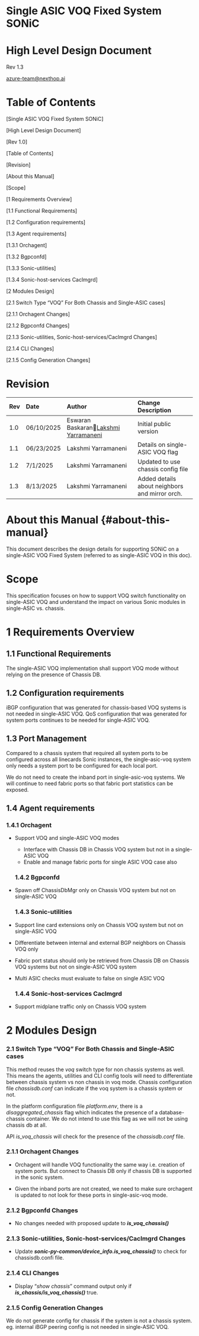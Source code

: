 # **Single ASIC VOQ Fixed System SONiC**

# **High Level Design Document**

Rev 1.3

[azure-team@nexthop.ai](mailto:azure-team@nexthop.ai)

# **Table of Contents**

\[Single ASIC VOQ Fixed System SONiC\]

\[High Level Design Document\]

[Rev 1.0]

[Table of Contents]

[Revision]

[About this Manual]

[Scope]

[1 Requirements Overview]

[1.1 Functional Requirements]

[1.2 Configuration requirements]

[1.3 Agent requirements]

[1.3.1 Orchagent]

[1.3.2 Bgpconfd]

[1.3.3 Sonic-utilities]

[1.3.4 Sonic-host-services Caclmgrd]

[2 Modules Design]

[2.1 Switch Type “VOQ” For Both Chassis and Single-ASIC cases]

[2.1.1 Orchagent Changes]

[2.1.2 Bgpconfd Changes]

[2.1.3 Sonic-utilities, Sonic-host-services/Caclmgrd Changes]

[2.1.4 CLI Changes]

[2.1.5 Config Generation Changes]

# 

# **Revision**

| Rev | Date | Author | Change Description |
| :---- | :---- | :---- | :---- |
| 1.0 | 06/10/2025 | Eswaran Baskaran[Lakshmi Yarramaneni](mailto:lakshmi@nexthop.ai) | Initial public version |
| 1.1 | 06/23/2025 | Lakshmi Yarramaneni | Details on single-ASIC VOQ flag |
| 1.2 | 7/1/2025 | Lakshmi Yarramaneni | Updated to use chassis config file |
| 1.3 | 8/13/2025 | Lakshmi Yarramaneni | Added details about neighbors and mirror orch. |

# **About this Manual** {#about-this-manual}

This document describes the design details for supporting SONiC on a single-ASIC VOQ Fixed System (referred to as single-ASIC VOQ in this doc).

# **Scope**

This specification focuses on how to support VOQ switch functionality on single-ASIC VOQ and understand the impact on various Sonic modules in single-ASIC vs. chassis.

# **1 Requirements Overview**

## **1.1 Functional Requirements**

The single-ASIC VOQ implementation shall support VOQ mode without relying on the presence of Chassis DB.

## **1.2 Configuration requirements**

iBGP configuration that was generated for chassis-based VOQ systems is not needed in single-ASIC VOQ. QoS configuration that was generated for system ports continues to be needed for single-ASIC VOQ.

## 1.3 Port Management

Compared to a chassis system that required all system ports to be configured across all linecards Sonic instances, the single-asic-voq system only needs a system port to be configured for each local port.

We do not need to create the inband port in single-asic-voq systems. We will continue to need fabric ports so that fabric port statistics can be exposed.

## **1.4 Agent requirements**

### **1.4.1 Orchagent**

- Support VOQ and single-ASIC VOQ modes  
    
  - Interface with Chassis DB in Chassis VOQ system but not in a single-ASIC VOQ  
  - Enable and manage fabric ports for single ASIC VOQ case also

  ### **1.4.2 Bgpconfd**

- Spawn off ChassisDbMgr only on Chassis VOQ system but not on single-ASIC VOQ  

  ### **1.4.3 Sonic-utilities**

- Support line card extensions only on Chassis VOQ system but not on single-ASIC VOQ  
    
- Differentiate between internal and external BGP neighbors on Chassis VOQ only  
    
- Fabric port status should only be retrieved from Chassis DB on Chassis VOQ systems but not on single-ASIC VOQ system  
    
- Multi ASIC checks must evaluate to false on single ASIC VOQ

  ### **1.4.4 Sonic-host-services Caclmgrd**

- Support midplane traffic only on Chassis VOQ system

# **2 Modules Design**

### **2.1 Switch Type “VOQ” For Both Chassis and Single-ASIC cases**

This method reuses the *voq* switch type for non chassis systems as well. This means the agents, utilities and CLI config tools will need to differentiate between chassis system vs non chassis in voq mode. Chassis configuration file *chassisdb.conf* can indicate if the voq system is a chassis system or not.

In the platform configuration file *platform.env*, there is a *disaggregated\_chassis* flag which indicates the presence of a database-chassis container. We do not intend to use this flag as we will not be using chassis db at all.

API *is\_voq\_chassis* will check for the presence of the *chassisdb.conf* file.

### **2.1.1 Orchagent Changes**

- Orchagent will handle VOQ functionality the same way i.e. creation of system ports. But connect to Chassis DB only if chassis DB is supported in the sonic system.  
    
- Given the inband ports are not created, we need to make sure orchagent is updated to not look for these ports in single-asic-voq mode.

### **2.1.2 Bgpconfd Changes**

- No changes needed with proposed update to ***is\_voq\_chassis()***

### **2.1.3 Sonic-utilities, Sonic-host-services/Caclmgrd Changes**

- Update ***sonic-py-common/device\_info.is\_voq\_chassis()*** to check for chassisdb.confi file.

### **2.1.4 CLI Changes**

- Display “*show chassis*” command output only if ***is\_chassis/is\_voq\_chassis()*** true.

### **2.1.5 Config Generation Changes**

We do not generate config for chassis if the system is not a chassis system. eg. internal iBGP peering config is not needed in single-ASIC VOQ.
